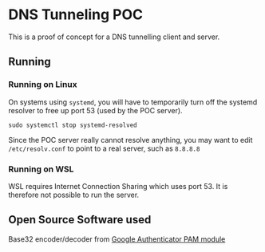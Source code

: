 # DNS Tunneling POC

This is a proof of concept for a DNS tunnelling client and server.

## Running

### Running on Linux

On systems using `systemd`, you will have to temporarily turn off the systemd resolver to free up port 53 (used by the POC server).

```shell
sudo systemctl stop systemd-resolved
```

Since the POC server really cannot resolve anything, you may want to edit `/etc/resolv.conf` to point to a real server, such as `8.8.8.8`

### Running on WSL

WSL requires Internet Connection Sharing which uses port 53. It is therefore not possible to run the server.

## Open Source Software  used

Base32 encoder/decoder from [Google Authenticator PAM module](https://github.com/google/google-authenticator-libpam)
